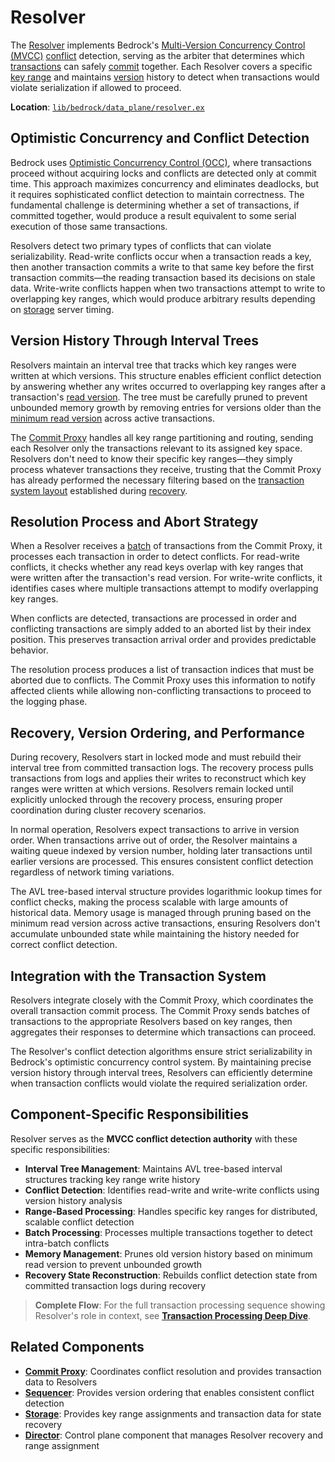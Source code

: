 # Resolver

The [Resolver](../../glossary.md#resolver) implements Bedrock's [Multi-Version Concurrency Control (MVCC)](../../glossary.md#multi-version-concurrency-control) [conflict](../../glossary.md#conflict) detection, serving as the arbiter that determines which [transactions](../../glossary.md#transaction) can safely [commit](../../glossary.md#commit) together. Each Resolver covers a specific [key range](../../glossary.md#key-range) and maintains [version](../../glossary.md#version) history to detect when transactions would violate serialization if allowed to proceed.

**Location**: [`lib/bedrock/data_plane/resolver.ex`](../../../lib/bedrock/data_plane/resolver.ex)

## Optimistic Concurrency and Conflict Detection

Bedrock uses [Optimistic Concurrency Control (OCC)](../../glossary.md#optimistic-concurrency-control), where transactions proceed without acquiring locks and conflicts are detected only at commit time. This approach maximizes concurrency and eliminates deadlocks, but it requires sophisticated conflict detection to maintain correctness. The fundamental challenge is determining whether a set of transactions, if committed together, would produce a result equivalent to some serial execution of those same transactions.

Resolvers detect two primary types of conflicts that can violate serializability. Read-write conflicts occur when a transaction reads a key, then another transaction commits a write to that same key before the first transaction commits—the reading transaction based its decisions on stale data. Write-write conflicts happen when two transactions attempt to write to overlapping key ranges, which would produce arbitrary results depending on [storage](../../glossary.md#storage) server timing.

## Version History Through Interval Trees

Resolvers maintain an interval tree that tracks which key ranges were written at which versions. This structure enables efficient conflict detection by answering whether any writes occurred to overlapping key ranges after a transaction's [read version](../../glossary.md#read-version). The tree must be carefully pruned to prevent unbounded memory growth by removing entries for versions older than the [minimum read version](../../glossary.md#minimum-read-version) across active transactions.

The [Commit Proxy](../../glossary.md#commit-proxy) handles all key range partitioning and routing, sending each Resolver only the transactions relevant to its assigned key space. Resolvers don't need to know their specific key ranges—they simply process whatever transactions they receive, trusting that the Commit Proxy has already performed the necessary filtering based on the [transaction system layout](../../glossary.md#transaction-system-layout) established during [recovery](../../glossary.md#recovery).

## Resolution Process and Abort Strategy

When a Resolver receives a [batch](../../glossary.md#batch) of transactions from the Commit Proxy, it processes each transaction in order to detect conflicts. For read-write conflicts, it checks whether any read keys overlap with key ranges that were written after the transaction's read version. For write-write conflicts, it identifies cases where multiple transactions attempt to modify overlapping key ranges.

When conflicts are detected, transactions are processed in order and conflicting transactions are simply added to an aborted list by their index position. This preserves transaction arrival order and provides predictable behavior.

The resolution process produces a list of transaction indices that must be aborted due to conflicts. The Commit Proxy uses this information to notify affected clients while allowing non-conflicting transactions to proceed to the logging phase.

## Recovery, Version Ordering, and Performance

During recovery, Resolvers start in locked mode and must rebuild their interval tree from committed transaction logs. The recovery process pulls transactions from logs and applies their writes to reconstruct which key ranges were written at which versions. Resolvers remain locked until explicitly unlocked through the recovery process, ensuring proper coordination during cluster recovery scenarios.

In normal operation, Resolvers expect transactions to arrive in version order. When transactions arrive out of order, the Resolver maintains a waiting queue indexed by version number, holding later transactions until earlier versions are processed. This ensures consistent conflict detection regardless of network timing variations.

The AVL tree-based interval structure provides logarithmic lookup times for conflict checks, making the process scalable with large amounts of historical data. Memory usage is managed through pruning based on the minimum read version across active transactions, ensuring Resolvers don't accumulate unbounded state while maintaining the history needed for correct conflict detection.

## Integration with the Transaction System

Resolvers integrate closely with the Commit Proxy, which coordinates the overall transaction commit process. The Commit Proxy sends batches of transactions to the appropriate Resolvers based on key ranges, then aggregates their responses to determine which transactions can proceed.

The Resolver's conflict detection algorithms ensure strict serializability in Bedrock's optimistic concurrency control system. By maintaining precise version history through interval trees, Resolvers can efficiently determine when transaction conflicts would violate the required serialization order.

## Component-Specific Responsibilities

Resolver serves as the **MVCC conflict detection authority** with these specific responsibilities:

- **Interval Tree Management**: Maintains AVL tree-based interval structures tracking key range write history
- **Conflict Detection**: Identifies read-write and write-write conflicts using version history analysis
- **Range-Based Processing**: Handles specific key ranges for distributed, scalable conflict detection
- **Batch Processing**: Processes multiple transactions together to detect intra-batch conflicts
- **Memory Management**: Prunes old version history based on minimum read version to prevent unbounded growth
- **Recovery State Reconstruction**: Rebuilds conflict detection state from committed transaction logs during recovery

> **Complete Flow**: For the full transaction processing sequence showing Resolver's role in context, see **[Transaction Processing Deep Dive](../../deep-dives/transactions.md)**.

## Related Components

- **[Commit Proxy](commit-proxy.md)**: Coordinates conflict resolution and provides transaction data to Resolvers
- **[Sequencer](sequencer.md)**: Provides version ordering that enables consistent conflict detection
- **[Storage](storage.md)**: Provides key range assignments and transaction data for state recovery
- **[Director](../control-plane/director.md)**: Control plane component that manages Resolver recovery and range assignment
